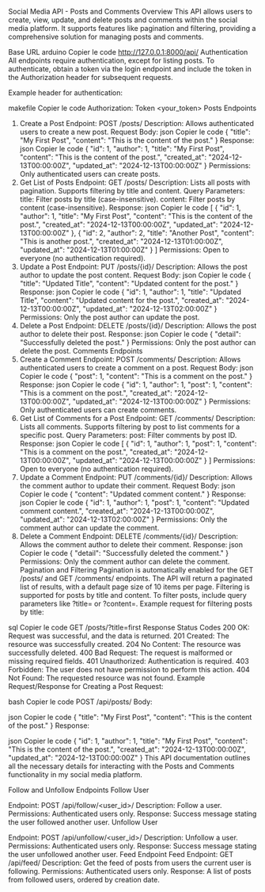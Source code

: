 Social Media API - Posts and Comments
Overview
This API allows users to create, view, update, and delete posts and comments within the social media platform. It supports features like pagination and filtering, providing a comprehensive solution for managing posts and comments.

Base URL
arduino
Copier le code
http://127.0.0.1:8000/api/
Authentication
All endpoints require authentication, except for listing posts. To authenticate, obtain a token via the login endpoint and include the token in the Authorization header for subsequent requests.

Example header for authentication:

makefile
Copier le code
Authorization: Token <your_token>
Posts Endpoints
1. Create a Post
Endpoint: POST /posts/
Description: Allows authenticated users to create a new post.
Request Body:
json
Copier le code
{
  "title": "My First Post",
  "content": "This is the content of the post."
}
Response:
json
Copier le code
{
  "id": 1,
  "author": 1,
  "title": "My First Post",
  "content": "This is the content of the post.",
  "created_at": "2024-12-13T00:00:00Z",
  "updated_at": "2024-12-13T00:00:00Z"
}
Permissions: Only authenticated users can create posts.
2. Get List of Posts
Endpoint: GET /posts/
Description: Lists all posts with pagination. Supports filtering by title and content.
Query Parameters:
title: Filter posts by title (case-insensitive).
content: Filter posts by content (case-insensitive).
Response:
json
Copier le code
[
  {
    "id": 1,
    "author": 1,
    "title": "My First Post",
    "content": "This is the content of the post.",
    "created_at": "2024-12-13T00:00:00Z",
    "updated_at": "2024-12-13T00:00:00Z"
  },
  {
    "id": 2,
    "author": 2,
    "title": "Another Post",
    "content": "This is another post.",
    "created_at": "2024-12-13T01:00:00Z",
    "updated_at": "2024-12-13T01:00:00Z"
  }
]
Permissions: Open to everyone (no authentication required).
3. Update a Post
Endpoint: PUT /posts/{id}/
Description: Allows the post author to update the post content.
Request Body:
json
Copier le code
{
  "title": "Updated Title",
  "content": "Updated content for the post."
}
Response:
json
Copier le code
{
  "id": 1,
  "author": 1,
  "title": "Updated Title",
  "content": "Updated content for the post.",
  "created_at": "2024-12-13T00:00:00Z",
  "updated_at": "2024-12-13T02:00:00Z"
}
Permissions: Only the post author can update the post.
4. Delete a Post
Endpoint: DELETE /posts/{id}/
Description: Allows the post author to delete their post.
Response:
json
Copier le code
{
  "detail": "Successfully deleted the post."
}
Permissions: Only the post author can delete the post.
Comments Endpoints
1. Create a Comment
Endpoint: POST /comments/
Description: Allows authenticated users to create a comment on a post.
Request Body:
json
Copier le code
{
  "post": 1,
  "content": "This is a comment on the post."
}
Response:
json
Copier le code
{
  "id": 1,
  "author": 1,
  "post": 1,
  "content": "This is a comment on the post.",
  "created_at": "2024-12-13T00:00:00Z",
  "updated_at": "2024-12-13T00:00:00Z"
}
Permissions: Only authenticated users can create comments.
2. Get List of Comments for a Post
Endpoint: GET /comments/
Description: Lists all comments. Supports filtering by post to list comments for a specific post.
Query Parameters:
post: Filter comments by post ID.
Response:
json
Copier le code
[
  {
    "id": 1,
    "author": 1,
    "post": 1,
    "content": "This is a comment on the post.",
    "created_at": "2024-12-13T00:00:00Z",
    "updated_at": "2024-12-13T00:00:00Z"
  }
]
Permissions: Open to everyone (no authentication required).
3. Update a Comment
Endpoint: PUT /comments/{id}/
Description: Allows the comment author to update their comment.
Request Body:
json
Copier le code
{
  "content": "Updated comment content."
}
Response:
json
Copier le code
{
  "id": 1,
  "author": 1,
  "post": 1,
  "content": "Updated comment content.",
  "created_at": "2024-12-13T00:00:00Z",
  "updated_at": "2024-12-13T02:00:00Z"
}
Permissions: Only the comment author can update the comment.
4. Delete a Comment
Endpoint: DELETE /comments/{id}/
Description: Allows the comment author to delete their comment.
Response:
json
Copier le code
{
  "detail": "Successfully deleted the comment."
}
Permissions: Only the comment author can delete the comment.
Pagination and Filtering
Pagination is automatically enabled for the GET /posts/ and GET /comments/ endpoints. The API will return a paginated list of results, with a default page size of 10 items per page.
Filtering is supported for posts by title and content. To filter posts, include query parameters like ?title=<keyword> or ?content=<keyword>.
Example request for filtering posts by title:

sql
Copier le code
GET /posts/?title=first
Response Status Codes
200 OK: Request was successful, and the data is returned.
201 Created: The resource was successfully created.
204 No Content: The resource was successfully deleted.
400 Bad Request: The request is malformed or missing required fields.
401 Unauthorized: Authentication is required.
403 Forbidden: The user does not have permission to perform this action.
404 Not Found: The requested resource was not found.
Example Request/Response for Creating a Post
Request:

bash
Copier le code
POST /api/posts/
Body:

json
Copier le code
{
  "title": "My First Post",
  "content": "This is the content of the post."
}
Response:

json
Copier le code
{
  "id": 1,
  "author": 1,
  "title": "My First Post",
  "content": "This is the content of the post.",
  "created_at": "2024-12-13T00:00:00Z",
  "updated_at": "2024-12-13T00:00:00Z"
}
This API documentation outlines all the necessary details for interacting with the Posts and Comments functionality in my social media platform.

Follow and Unfollow Endpoints
Follow User

Endpoint: POST /api/follow/<user_id>/
Description: Follow a user.
Permissions: Authenticated users only.
Response: Success message stating the user followed another user.
Unfollow User

Endpoint: POST /api/unfollow/<user_id>/
Description: Unfollow a user.
Permissions: Authenticated users only.
Response: Success message stating the user unfollowed another user.
Feed Endpoint
Feed
Endpoint: GET /api/feed/
Description: Get the feed of posts from users the current user is following.
Permissions: Authenticated users only.
Response: A list of posts from followed users, ordered by creation date.